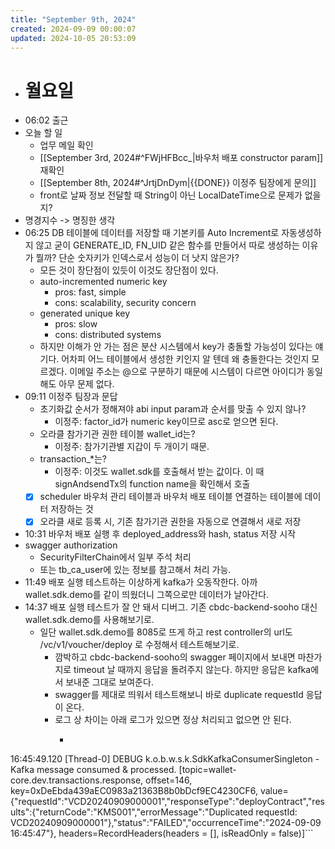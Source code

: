 ```yaml
---
title: "September 9th, 2024"
created: 2024-09-09 00:00:07
updated: 2024-10-05 20:53:09
---
```

  * # 월요일
  * 06:02 출근
  * 오늘 할 일
    * 업무 메일 확인
    * [[September 3rd, 2024#^FWjHFBcc_|바우처 배포 constructor param]] 재확인
    * [[September 8th, 2024#^JrtjDnDym|{{DONE}} 이정주 팀장에게 문의]]
    * front로 날짜 정보 전달할 때 String이 아닌 LocalDateTime으로 문제가 없을지?
  * 명경지수 -> 명징한 생각
  * 06:25 DB 테이블에 데이터를 저장할 때 기본키를 Auto Increment로 자동생성하지 않고 굳이 GENERATE_ID, FN_UID 같은 함수를 만들어서 따로 생성하는 이유가 뭘까? 단순 숫자키가 인덱스로서 성능이 더 낫지 않은가?
    * 모든 것이 장단점이 있듯이 이것도 장단점이 있다.
    * auto-incremented numeric key
      * pros: fast, simple
      * cons: scalability, security concern
    * generated unique key
      * pros: slow
      * cons: distributed systems
    * 하지만 이해가 안 가는 점은 분산 시스템에서 key가 충돌할 가능성이 있다는 얘기다. 어차피 어느 테이블에서 생성한 키인지 알 텐데 왜 충돌한다는 것인지 모르겠다. 이메일 주소는 @으로 구분하기 때문에 시스템이 다르면 아이디가 동일해도 아무 문제 없다.
  * 09:11 이정주 팀장과 문답
    * 초기화값 순서가 정해져야 abi input param과 순서를 맞출 수 있지 않나?
      * 이정주: factor_id가 numeric key이므로 asc로 얻으면 된다.
    * 오라클 참가기관 권한 테이블 wallet_id는?
      * 이정주: 참가기관별 지갑이 두 개이기 때문.
    * transaction_*는?
      * 이정주: 이것도 wallet.sdk를 호출해서 받는 값이다. 이 때 signAndsendTx의 function name을 확인해서 호출
    * [x] scheduler 바우처 관리 테이블과 바우처 배포 테이블 연결하는 테이블에 데이터 저장하는 것
    * [x] 오라클 새로 등록 시, 기존 참가기관 권한을 자동으로 연결해서 새로 저장
  * 10:31 바우처 배포 실행 후 deployed_address와 hash, status 저장 시작
  * swagger authorization
    * SecurityFilterChain에서 일부 주석 처리
    * 또는 tb_ca_user에 있는 정보를 참고해서 처리 가능.
  * 11:49 배포 실행 테스트하는 이상하게 kafka가 오동작한다. 아까 wallet.sdk.demo를 같이 띄웠더니 그쪽으로만 데이터가 날아간다.
  * 14:37 배포 실행 테스트가 잘 안 돼서 디버그. 기존 cbdc-backend-sooho 대신 wallet.sdk.demo를 사용해보기로.
    * 일단 wallet.sdk.demo를 8085로 뜨게 하고 rest controller의 url도 /vc/v1/voucher/deploy 로 수정해서 테스트해보기로.
      * 깜박하고 cbdc-backend-sooho의 swagger 페이지에서 보내면 마찬가지로 timeout 날 때까지 응답을 돌려주지 않는다. 하지만 응답은 kafka에서 보내준 그대로 보여준다. 
      * swagger를 제대로 띄워서 테스트해보니 바로 duplicate requestId 응답이 온다.
      * 로그 상 차이는 아래 로그가 있으면 정상 처리되고 없으면 안 된다.
        * ```plain text
16:45:49.120 [Thread-0] DEBUG k.o.b.w.s.k.SdkKafkaConsumerSingleton - Kafka message consumed & processed. [topic=wallet-core.dev.transactions.response, offset=146, key=0xDeEbda439aEC0983a21363B8b0bDcf9EC4230CF6, value={"requestId":"VCD20240909000001","responseType":"deployContract","results":{"returnCode":"KMS001","errorMessage":"Duplicated requestId: VCD20240909000001"},"status":"FAILED","occurrenceTime":"2024-09-09 16:45:47"}, headers=RecordHeaders(headers = [], isReadOnly = false)]```